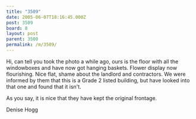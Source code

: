 ```yaml
---
title: "3509"
date: 2005-06-07T18:16:45.000Z
post: 3509
board: 8
layout: post
parent: 3500
permalink: /m/3509/
---
```

Hi, can tell you took the photo a while ago, ours is the floor with all the windowboxes and have now got hanging baskets. Flower display now flourishing. Nice flat, shame about the landlord and contractors. We were informed by them that this is a Grade 2 listed building, but have looked into that one and found that it isn't.

As you say, it is nice that they have kept the original frontage. 

Denise Hogg
